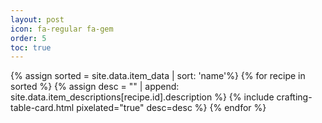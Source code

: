 ```yaml
---
layout: post
icon: fa-regular fa-gem
order: 5
toc: true
---
```


{% assign sorted = site.data.item_data | sort: 'name'%}
{% for recipe in sorted %}
  {% assign desc = "" | append: site.data.item_descriptions[recipe.id].description %}
  {% include crafting-table-card.html pixelated="true" desc=desc %}
{% endfor %}

<!-- buffer for the TOC -->
<div style="height: 800px"></div>



